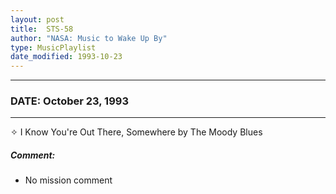 ```yaml
---
layout: post
title:  STS-58
author: "NASA: Music to Wake Up By"
type: MusicPlaylist
date_modified: 1993-10-23
---
```


----
### DATE: October 23, 1993
----
✧ I Know You're Out There, Somewhere by The Moody Blues

##### Comment:
* No mission comment

